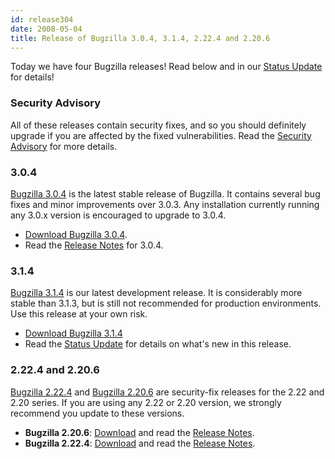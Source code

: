```yaml
---
id: release304
date: 2008-05-04
title: Release of Bugzilla 3.0.4, 3.1.4, 2.22.4 and 2.20.6
---
```


Today we have four Bugzilla releases! Read below and in our [Status Update](../status/2008-05-04.html) for details!

### Security Advisory

All of these releases contain security fixes, and so you should definitely upgrade if you are affected by the fixed vulnerabilities. Read the [Security Advisory](../security/2.20.5/) for more details.

### 3.0.4

[Bugzilla 3.0.4](../releases/3.0.4/) is the latest stable release of Bugzilla. It contains several bug fixes and minor improvements over 3.0.3\. Any installation currently running any 3.0.x version is encouraged to upgrade to 3.0.4.

*   [Download Bugzilla 3.0.4](../download/#v30).
*   Read the [Release Notes](../releases/3.0.4/release-notes.html) for 3.0.4.

### 3.1.4

[Bugzilla 3.1.4](../releases/3.2/) is our latest development release. It is considerably more stable than 3.1.3, but is still not recommended for production environments. Use this release at your own risk.

*   [Download Bugzilla 3.1.4](../download/#v32)
*   Read the [Status Update](../status/2008-05-04.html) for details on what's new in this release.

### 2.22.4 and 2.20.6

[Bugzilla 2.22.4](../releases/2.22.4/) and [Bugzilla 2.20.6](../releases/2.20.6/) are security-fix releases for the 2.22 and 2.20 series. If you are using any 2.22 or 2.20 version, we strongly recommend you update to these versions.

*   **Bugzilla 2.20.6**: [Download](../download/#v220) and read the [Release Notes](../releases/2.20.6/release-notes.html).
*   **Bugzilla 2.22.4**: [Download](../download/#v222) and read the [Release Notes](../releases/2.22.4/release-notes.html).

